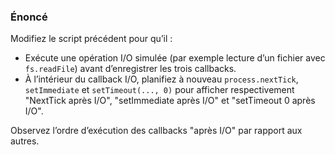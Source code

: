 ### Énoncé

Modifiez le script précédent pour qu’il :

- Exécute une opération I/O simulée (par exemple lecture d’un fichier avec `fs.readFile`) avant d’enregistrer les trois callbacks.
- À l’intérieur du callback I/O, planifiez à nouveau `process.nextTick`, `setImmediate` et `setTimeout(..., 0)` pour afficher respectivement "NextTick après I/O", "setImmediate après I/O" et "setTimeout 0 après I/O".

Observez l’ordre d’exécution des callbacks "après I/O" par rapport aux autres.